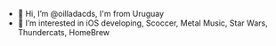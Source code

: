 - 👋 Hi, I’m @oilladacds, I'm from Uruguay
- 👀 I’m interested in iOS developing, Scoccer, Metal Music, Star Wars, Thundercats, HomeBrew

<!---
oilladacds/oilladacds is a ✨ special ✨ repository because its `README.md` (this file) appears on your GitHub profile.
You can click the Preview link to take a look at your changes.
--->
